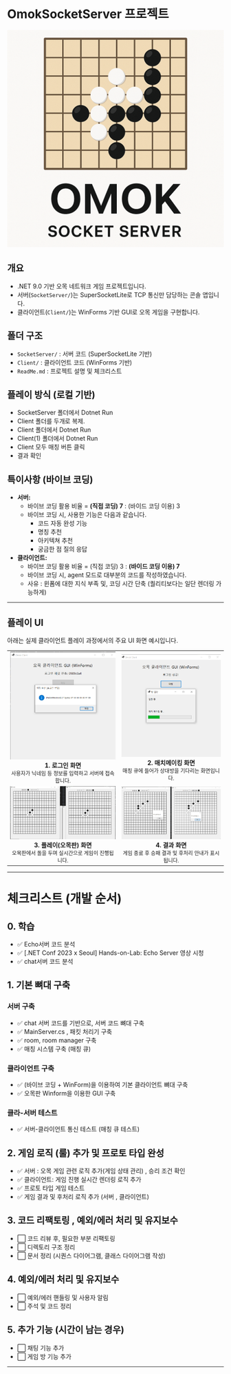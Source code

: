
# OmokSocketServer 프로젝트

![오목 이미지](omok.png)


## 개요
- .NET 9.0 기반 오목 네트워크 게임 프로젝트입니다.
- 서버(`SocketServer/`)는 SuperSocketLite로 TCP 통신만 담당하는 콘솔 앱입니다.
- 클라이언트(`Client/`)는 WinForms 기반 GUI로 오목 게임을 구현합니다.

## 폴더 구조
- `SocketServer/` : 서버 코드 (SuperSocketLite 기반)
- `Client/` : 클라이언트 코드 (WinForms 기반)
- `ReadMe.md` : 프로젝트 설명 및 체크리스트

## 플레이 방식 (로컬 기반)
- SocketServer 폴더에서 Dotnet Run
- Client 폴더를 두개로 복제.
- Client 폴더에서 Dotnet Run 
- Client(1) 폴더에서 Dotnet Run
- Client 모두 매칭 버튼 클릭
- 결과 확인


## 특이사항 (바이브 코딩)
- **서버:**
  - 바이브 코딩 활용 비율 = **(직접 코딩) 7** : (바이드 코딩 이용) 3
  - 바이브 코딩 시, 사용한 기능은 다음과 같습니다.
    - 코드 자동 완성 기능
    - 명칭 추천
    - 아키텍쳐 추천
    - 궁금한 점 질의 응답
- **클라이언트:**
  - 바이브 코딩 활용 비율 = (직접 코딩) 3 : **(바이드 코딩 이용) 7**
  - 바이브 코딩 시, agent 모드로 대부분의 코드를 작성하였습니다.
  - 사유 : 윈폼에 대한 지식 부족 및, 코딩 시간 단축 (퀄리티보다는 일단 렌더링 가능하게)

---

## 플레이 UI

아래는 실제 클라이언트 플레이 과정에서의 주요 UI 화면 예시입니다.

<table>
  <tr>
    <td align="center">
      <img src="로그인확인.png" alt="로그인 확인" width="250"/><br/>
      <b>1. 로그인 화면</b><br/>
      <span style="font-size:12px;">사용자가 닉네임 등 정보를 입력하고 서버에 접속합니다.</span>
    </td>
    <td align="center">
      <img src="매치매이킹.png" alt="매치메이킹" width="250"/><br/>
      <b>2. 매치메이킹 화면</b><br/>
      <span style="font-size:12px;">매칭 큐에 들어가 상대방을 기다리는 화면입니다.</span>
    </td>
  </tr>
  <tr>
    <td align="center">
      <img src="플레이화면.png" alt="플레이 화면" width="250"/><br/>
      <b>3. 플레이(오목판) 화면</b><br/>
      <span style="font-size:12px;">오목판에서 돌을 두며 실시간으로 게임이 진행됩니다.</span>
    </td>
    <td align="center">
      <img src="결과화면.png" alt="결과 화면" width="250"/><br/>
      <b>4. 결과 화면</b><br/>
      <span style="font-size:12px;">게임 종료 후 승패 결과 및 후처리 안내가 표시됩니다.</span>
    </td>
  </tr>
</table>

---

# 체크리스트 (개발 순서)

## 0. 학습
- ✅ Echo서버 코드 분석
- ✅ [.NET Conf 2023 x Seoul] Hands-on-Lab: Echo Server 영상 시청
- ✅  chat서버 코드 분석

## 1. 기본 뼈대 구축
### 서버 구축
- ✅  chat 서버 코드를 기반으로, 서버 코드 뼈대 구축
- ✅  MainServer.cs , 패킷 처리기 구축
- ✅  room, room manager 구축 
- ✅  매칭 시스템 구축 (매칭 큐)

### 클라이언트 구축
- ✅ (바이브 코딩 + WinForm)을 이용하여 기본 클라이언트 뼈대 구축
- ✅ 오목판 Winform을 이용한 GUI 구축

### 클라-서버 테스트
- ✅ 서버-클라이언트 통신 테스트 (매칭 큐 테스트)

## 2. 게임 로직 (룰) 추가 및 프로토 타입 완성
- ✅ 서버 : 오목 게임 관련 로직 추가(게임 상태 관리) , 승리 조건 확인
- ✅ 클라이언트: 게임 진행 실시간 렌더링 로직 추가
- ✅ 프로토 타입 게임 테스트
- ✅ 게임 결과 및 후처리 로직 추가 (서버 , 클라이언트)

## 3. 코드 리팩토링 , 예외/에러 처리 및 유지보수 
- ⬜ 코드 리뷰 후, 필요한 부분 리팩토링
- ⬜ 디렉토리 구조 정리
- ⬜ 문서 정리 (시퀀스 다이어그램, 클래스 다이어그램 작성)

## 4. 예외/에러 처리 및 유지보수 
- ⬜ 예외/에러 핸들링 및 사용자 알림
- ⬜ 주석 및 코드 정리

## 5. 추가 기능 (시간이 남는 경우)
- ⬜ 채팅 기능 추가
- ⬜ 게임 방 기능 추가



---
